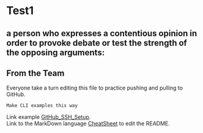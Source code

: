 # Test1
a person who expresses a contentious opinion in order to provoke debate or test the strength of the opposing arguments:
---
## From the Team
Everyone take a turn editing this file to practice pushing and pulling to GitHub.

```
Make CLI examples this way
```
Link example [GitHub_SSH_Setup](https://docs.github.com/en/authentication/connecting-to-github-with-ssh/adding-a-new-ssh-key-to-your-github-account).\
Link to the MarkDown language [CheatSheet](https://www.markdownguide.org/cheat-sheet/) to edit the README. 
